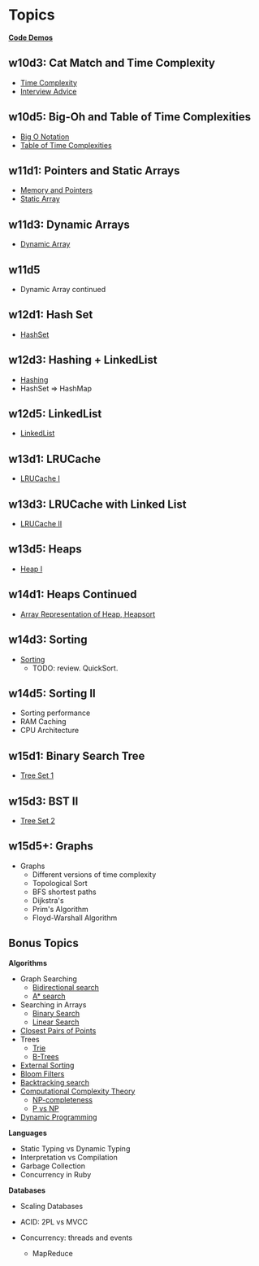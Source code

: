 # Topics

**[Code Demos](./code)**

## w10d3: Cat Match and Time Complexity

* [Time Complexity][time-complexity]
* [Interview Advice][interview-advice]

[time-complexity]: ./w10d3/time-complexity.md
[interview-advice]: ./w10d3/interview-advice.md

## w10d5: Big-Oh and Table of Time Complexities

* [Big O Notation][big-o-notation]
* [Table of Time Complexities][table-of-time-complexities]

[big-o-notation]: ./w10d5/big-o-notation.md
[table-of-time-complexities]: ./w10d5/table-of-time-complexities.md

## w11d1: Pointers and Static Arrays

* [Memory and Pointers][pointers]
* [Static Array][static-array]

[pointers]: ./w11d1/pointers.md
[static-array]: ./w11d1/static-array.md

## w11d3: Dynamic Arrays

* [Dynamic Array][dynamic-array]

[dynamic-array]: ./w11d3/dynamic-array.md

## w11d5

* Dynamic Array continued

## w12d1: Hash Set

* [HashSet][hash-set]

[hash-set]: ./w12d1/hash-set.md

## w12d3: Hashing + LinkedList

* [Hashing][hashing]
* HashSet => HashMap

[hashing]: ./w12d3/hashing.md

## w12d5: LinkedList

* [LinkedList][linked-list]

[linked-list]: ./w12d5/linked-list.md

## w13d1: LRUCache

* [LRUCache I][lru-cache-1]

[lru-cache-1]: ./w13d1/lru-cache-1.md

## w13d3: LRUCache with Linked List

* [LRUCache II][lru-cache-2]

[lru-cache-2]: ./w13d3/lru-cache-2.md

## w13d5: Heaps

* [Heap I][heap-1]

[heap-1]: ./w13d5/heap-1.md

## w14d1: Heaps Continued

* [Array Representation of Heap, Heapsort][heap-2]

[heap-2]: ./w14d1/heap-2.md

## w14d3: Sorting

* [Sorting][sorting]
    * TODO: review. QuickSort.

[sorting]: ./w14d3/sorting.md

## w14d5: Sorting II

* Sorting performance
* RAM Caching
* CPU Architecture

## w15d1: Binary Search Tree

* [Tree Set 1][tree-set-1]

[tree-set-1]: ./w15d1/tree-set-1.md

## w15d3: BST II

* [Tree Set 2][tree-set-2]

[tree-set-2]: ./w15d3/tree-set-2.md

## w15d5+: Graphs

* Graphs
    * Different versions of time complexity
    * Topological Sort
    * BFS shortest paths
    * Dijkstra's
    * Prim's Algorithm
    * Floyd-Warshall Algorithm

## Bonus Topics

**Algorithms**

* Graph Searching
    * [Bidirectional search](http://en.wikipedia.org/wiki/Bidirectional_search)
    * [A\* search](http://en.wikipedia.org/wiki/A*_search_algorithm)
* Searching in Arrays
    * [Binary Search](http://en.wikipedia.org/wiki/Binary_search_algorithm)
    * [Linear Search](http://en.wikipedia.org/wiki/Linear_search)
* [Closest Pairs of Points](http://en.wikipedia.org/wiki/Closest_pair_of_points_problem)
* Trees
    * [Trie](http://en.wikipedia.org/wiki/Trie)
    * [B-Trees](http://en.wikipedia.org/wiki/B-tree)
* [External Sorting](http://en.wikipedia.org/wiki/External_sorting)
* [Bloom Filters](http://en.wikipedia.org/wiki/Bloom_filter)
* [Backtracking search](http://en.wikipedia.org/wiki/Backtracking)
* [Computational Complexity Theory](http://en.wikipedia.org/wiki/Computational_complexity_theory)
    * [NP-completeness](http://en.wikipedia.org/wiki/NP-complete)
    * [P vs NP](http://en.wikipedia.org/wiki/P_versus_NP_problem)
* [Dynamic Programming](http://en.wikipedia.org/wiki/Dynamic_programming)

**Languages**

* Static Typing vs Dynamic Typing
* Interpretation vs Compilation
* Garbage Collection
* Concurrency in Ruby

**Databases**

* Scaling Databases
* ACID: 2PL vs MVCC

* Concurrency: threads and events
    * MapReduce
